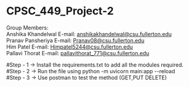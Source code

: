 # CPSC_449_Project-2

Group Members:
<br>
Anshika Khandelwal    E-mail: anshikakhandelwal@csu.fullerton.edu
<br>
Pranav Pansheriya            E-mail: Pranav08@csu.fullerton.edu
<br>
Him Patel        E-mail: Himpatel5244@csu.fullerton.edu
<br>
Pallavi Thorat        E-mail: pallavithorat_771@csu.fullerton.edu
<br>


  

#Step - 1 -> Install the requirements.txt to add all the modules required.
<br>
#Step - 2 -> Run the file using python -m uvicorn main:app --reload
<br>
#Step - 3 -> Use postman to test the method (GET,PUT DELETE)


